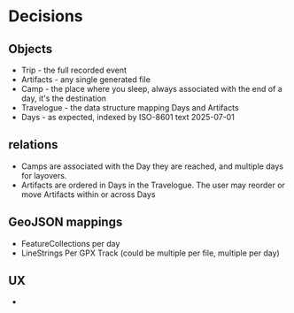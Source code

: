 # Decisions


## Objects

- Trip - the full recorded event
- Artifacts - any single generated file
- Camp - the place where you sleep, always associated with the end of a day, it's the destination
- Travelogue - the data structure mapping Days and Artifacts
- Days - as expected, indexed by ISO-8601 text 2025-07-01


## relations
- Camps are associated with the Day they are reached, and multiple days for layovers.
- Artifacts are ordered in Days in the Travelogue.  The user may reorder or move Artifacts within or across Days

## GeoJSON mappings
- FeatureCollections per day
- LineStrings Per GPX Track (could be multiple per file, multiple per day)

## UX
- 
